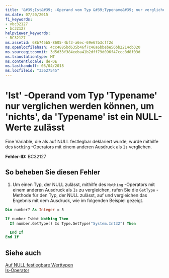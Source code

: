 ```yaml
---
title: '&#39;Ist&#39; -Operand vom Typ &#39;Typename&#39; nur verglichen werden können, um &#39;nichts&#39;, da &#39;Typename&#39; ist ein NULL-Werte zulässt'
ms.date: 07/20/2015
f1_keywords:
- vbc32127
- bc32127
helpviewer_keywords:
- BC32127
ms.assetid: 68b745b5-8605-4bf3-a6ec-69e67b3cff2d
ms.openlocfilehash: 4cc4885bd635b46f7c46a6bbebe56bb2214cb320
ms.sourcegitcommit: 3d5d33f384eeba41b2dff79d096f47ccc8d8f03d
ms.translationtype: MT
ms.contentlocale: de-DE
ms.lasthandoff: 05/04/2018
ms.locfileid: "33627545"
---
```

# <a name="39is39-operand-of-type-39typename39-can-only-be-compared-to-39nothing39-because-39typename39-is-a-nullable-type"></a>&#39;Ist&#39; -Operand vom Typ &#39;Typename&#39; nur verglichen werden können, um &#39;nichts&#39;, da &#39;Typename&#39; ist ein NULL-Werte zulässt
Eine Variable, die als auf NULL festlegbar deklariert wurde, wurde mithilfe des `Nothing` -Operators mit einem anderen Ausdruck als `Is` verglichen.  
  
 **Fehler-ID:** BC32127  
  
## <a name="to-correct-this-error"></a>So beheben Sie diesen Fehler
  
1.  Um einen Typ, der NULL zulässt, mithilfe des `Nothing` -Operators mit einem anderen Ausdruck als `Is` zu vergleichen, rufen Sie die `GetType` -Methode für den Typ, der NULL zulässt, auf und vergleichen das Ergebnis mit dem Ausdruck, wie im folgenden Beispiel gezeigt.  
  
```vb  
Dim number? As Integer = 5  

If number IsNot Nothing Then  
  If number.GetType() Is Type.GetType("System.Int32") Then   

  End If  
End If  
```  
  
## <a name="see-also"></a>Siehe auch  
 [Auf NULL festlegbare Werttypen](../../visual-basic/programming-guide/language-features/data-types/nullable-value-types.md)  
 [Is-Operator](../../visual-basic/language-reference/operators/is-operator.md)
